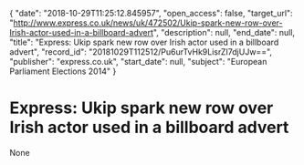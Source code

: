 {
  "date": "2018-10-29T11:25:12.845957", 
  "open_access": false, 
  "target_url": "http://www.express.co.uk/news/uk/472502/Ukip-spark-new-row-over-Irish-actor-used-in-a-billboard-advert", 
  "description": null, 
  "end_date": null, 
  "title": "Express: Ukip spark new row over Irish actor used in a billboard advert", 
  "record_id": "20181029T112512/Pu6urTvHk9LisrZI7djUJw==", 
  "publisher": "express.co.uk", 
  "start_date": null, 
  "subject": "European Parliament Elections 2014"
}

# Express: Ukip spark new row over Irish actor used in a billboard advert

None